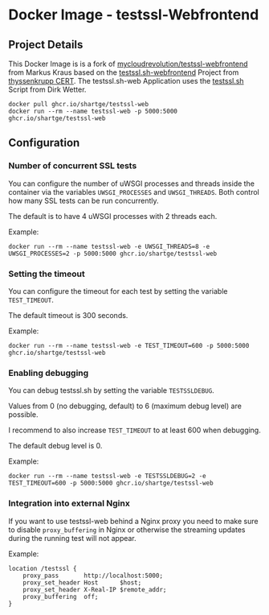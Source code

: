 # Docker Image - testssl-Webfrontend

## Project Details

This Docker Image is is a fork of [mycloudrevolution/testssl-webfrontend](https://github.com/mycloudrevolution/testssl-webfrontend) from Markus Kraus
based on the [testssl.sh-webfrontend](https://github.com/TKCERT/testssl.sh-webfrontend) Project from [thyssenkrupp CERT](https://github.com/TKCERT).
The testssl.sh-web Application uses the [testssl.sh](https://github.com/drwetter/testssl.sh) Script from Dirk Wetter.


```
docker pull ghcr.io/shartge/testssl-web
docker run --rm --name testssl-web -p 5000:5000 ghcr.io/shartge/testssl-web
```

## Configuration

### Number of concurrent SSL tests

You can configure the number of uWSGI processes and threads inside the container via the variables `UWSGI_PROCESSES` and `UWSGI_THREADS`. Both control how many SSL tests can be run concurrently.

The default is to have 4 uWSGI processes with 2 threads each.

Example:

```
docker run --rm --name testssl-web -e UWSGI_THREADS=8 -e UWSGI_PROCESSES=2 -p 5000:5000 ghcr.io/shartge/testssl-web
```

### Setting the timeout

You can configure the timeout for each test by setting the variable `TEST_TIMEOUT`.

The default timeout is 300 seconds.

Example:

```
docker run --rm --name testssl-web -e TEST_TIMEOUT=600 -p 5000:5000 ghcr.io/shartge/testssl-web
```

### Enabling debugging

You can debug testssl.sh by setting the variable `TESTSSLDEBUG`.

Values from 0 (no debugging, default) to 6 (maximum debug level) are possible.

I recommend to also increase `TEST_TIMEOUT` to at least 600 when debugging.

The default debug level is 0.

Example:

```
docker run --rm --name testssl-web -e TESTSSLDEBUG=2 -e TEST_TIMEOUT=600 -p 5000:5000 ghcr.io/shartge/testssl-web
```

### Integration into external Nginx

If you want to use testssl-web behind a Nginx proxy you need to make sure to disable `proxy_buffering` in Nginx or otherwise the streaming updates during the running test will not appear.

Example:

```
location /testssl {
    proxy_pass       http://localhost:5000;
    proxy_set_header Host      $host;
    proxy_set_header X-Real-IP $remote_addr;
    proxy_buffering  off;
}
```

